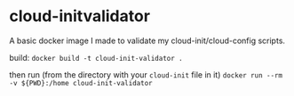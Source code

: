 # cloud-initvalidator
A basic docker image I made to validate my cloud-init/cloud-config scripts.

build: `docker build -t cloud-init-validator .`

then run (from the directory with your `cloud-init` file in it) `docker run --rm -v ${PWD}:/home cloud-init-validator`